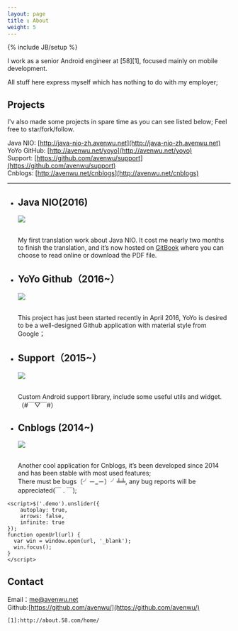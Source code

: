 ```yaml
---
layout: page
title : About
weight: 5
---
```

{% include JB/setup %}

I work as a senior Android engineer at [58][1], focused mainly on mobile development.

All stuff here express myself which has nothing to do with my employer;  


## Projects

I'v also made some projects in spare time as you can see listed below; Feel free to star/fork/follow.

Java NIO: [http://java-nio-zh.avenwu.net](http://java-nio-zh.avenwu.net)  
YoYo GitHub: [http://avenwu.net/yoyo](http://avenwu.net/yoyo)  
Support: [https://github.com/avenwu/support](https://github.com/avenwu/support)  
Cnblogs: [http://avenwu.net/cnblogs](http://avenwu.net/cnblogs)  

---

<script src="http://code.jquery.com/jquery-2.1.4.js"></script>
<script src="http://unslider.com/unslider/dist/js/unslider-min.js"></script>

<link rel="stylesheet" href="http://unslider.com/css/reset.css">
<link rel="stylesheet" href="{{ site.baseurl}}/css/slider.css">
<link rel="stylesheet" href="http://unslider.com/unslider/dist/css/unslider.css">
<link rel="stylesheet" href="http://unslider.com/unslider/dist/css/unslider-dots.css">
<div class="demos">
	<div class="demo">
		<ul >
			<li>
				<h2 id="java-nio">Java NIO(2016)</h2>
				<img src="{{ site.baseurl }}/assets/images/java-nio-720.png" onclick="javascript:openUrl('http://java-nio-zh.avenwu.net')"/><br /><br />
				<p>
				My first translation work about Java NIO. It cost me nearly two months to finish the translation, and it’s now hosted on <a href="http://java-nio-zh.avenwu.net">GitBook</a> where you can choose to read online or download the PDF file.</p>
			</li>
			<li>
				<h2 id="yoyo-github2016">YoYo Github（2016~）</h2>
				<img src="{{ site.baseurl }}/assets/images/yoyo-1024-500.png" onclick="javascript:openUrl('http://avenwu.net/yoyo')"/><br /><br />
				<p>
				This project has just been started recently in April 2016, YoYo is desired to be a well-designed Github application with material style from Google；</p>
			</li>
			<li>
				<h2 id="support2015">Support（2015~）</h2>
				<img src="{{ site.baseurl }}/assets/images/support-1024-500.png" onclick="javascript:openUrl('https://github.com/avenwu/support')"/><br /><br />
				<p>
				Custom Android support library, include some useful utils and widget.（#￣▽￣#）</p>
			</li>
			<li>
				<h2 id="cnblogs-2014">Cnblogs (2014~)</h2>
				<img src="{{ site.baseurl }}/assets/images/cnblogs-1024-500.png" onclick="javascript:openUrl('http://avenwu.net/cnblogs')"/><br /><br />
				<p>
				Another cool application for Cnblogs, it’s been developed since 2014 and has been stable with most used features;  <br />
				There must be bugs（╯－_－）╯╧╧, any bug reports will be appreciated(￣ . ￣);</p>
			</li>
		</ul>
	</div>

	<script>$('.demo').unslider({
		autoplay: true, 
		arrows: false,
		infinite: true
	});
	function openUrl(url) {
	  var win = window.open(url, '_blank');
	  win.focus();
	}
	</script>

</div>

## Contact

Email：<me@avenwu.net>  
Github:[https://github.com/avenwu/](https://github.com/avenwu/)
                     
	[1]:http://about.58.com/home/

